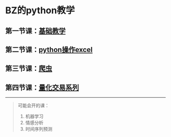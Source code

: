 # BZ的python教学

## 第一节课：[基础教学](基础教学/基础教学.md)

## 第二节课：[python操作excel](python操作excel/python操作excel.md)

## 第三节课：[爬虫](#fragment)

## 第四节课：[量化交易系列](#fragment)

--------------------------------------------------

>可能会开的课：
>
>1. 机器学习
>2. 情感分析
>3. 时间序列预测
